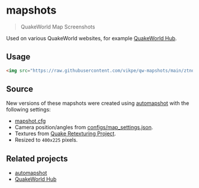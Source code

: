 # mapshots

> QuakeWorld Map Screenshots

Used on various QuakeWorld websites, for example [QuakeWorld Hub](https://hub.quakeworld.nu).

## Usage

```html
<img src="https://raw.githubusercontent.com/vikpe/qw-mapshots/main/ztndm3.jpg" />
```

## Source

New versions of these mapshots were created using [automapshot](https://github.com/vikpe/automapshot) with the following
settings:

* [mapshot.cfg](./configs/mapshot.cfg)
* Camera position/angles from [configs/map_settings.json](./configs/map_settings.json).
* Textures from [Quake Retexturing Project](http://qrp.quakeone.com/).
* Resized to `400x225` pixels.

## Related projects

* [automapshot](https://github.com/vikpe/automapshot)
* [QuakeWorld Hub](https://github.com/quakeworldnu/hub.quakeworld.nu) 
